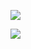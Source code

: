 <p><img src="https://github-readme-stats.vercel.app/api?username=DLi7077&theme=blue-green" /></p>
<img src="https://github-readme-stats.vercel.app/api/top-langs/?username=DLi7077"/>
